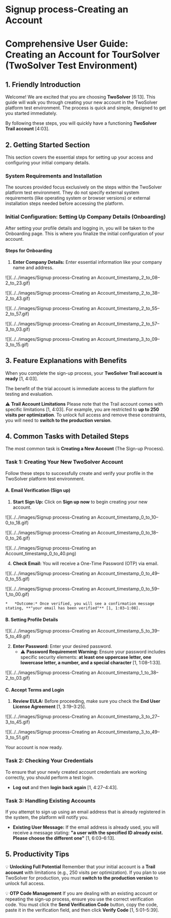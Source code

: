 # Signup process-Creating an Account

# Comprehensive User Guide: Creating an Account for TourSolver (TwoSolver Test Environment)

## 1. Friendly Introduction

Welcome! We are excited that you are choosing **TwoSolver** [6:13]. This guide will walk you through creating your new account in the TwoSolver platform test environment. The process is quick and simple, designed to get you started immediately.

By following these steps, you will quickly have a functioning **TwoSolver Trail account** [4:03].

## 2. Getting Started Section

This section covers the essential steps for setting up your access and configuring your initial company details.

### System Requirements and Installation

The sources provided focus exclusively on the steps within the TwoSolver platform test environment. They do not specify external system requirements (like operating system or browser versions) or external installation steps needed before accessing the platform.

### Initial Configuration: Setting Up Company Details (Onboarding)

After setting your profile details and logging in, you will be taken to the Onboarding page. This is where you finalize the initial configuration of your account.

#### Steps for Onboarding

1.  **Enter Company Details:** Enter essential information like your company name and address.

![](../../images/Signup process-Creating an Account_timestamp_2_to_08–2_to_23.gif)


![](../../images/Signup process-Creating an Account_timestamp_2_to_38–2_to_43.gif)


![](../../images/Signup process-Creating an Account_timestamp_2_to_55–2_to_57.gif)


![](../../images/Signup process-Creating an Account_timestamp_2_to_57–3_to_03.gif)


![](../../images/Signup process-Creating an Account_timestamp_3_to_09–3_to_15.gif)


## 3. Feature Explanations with Benefits

When you complete the sign-up process, your **TwoSolver Trail account is ready** [1, 4:03].

The benefit of the trial account is immediate access to the platform for testing and evaluation.

⚠️ **Trail Account Limitations**
Please note that the Trail account comes with specific limitations [1, 4:03]. For example, you are restricted to **up to 250 visits per optimization**. To unlock full access and remove these constraints, you will need to **switch to the production version**.

## 4. Common Tasks with Detailed Steps

The most common task is **Creating a New Account** (The Sign-up Process).

### Task 1: Creating Your New TwoSolver Account

Follow these steps to successfully create and verify your profile in the TwoSolver platform test environment.

#### A. Email Verification (Sign up)

1.  **Start Sign Up:** Click on **Sign up now** to begin creating your new account.

![](../../images/Signup process-Creating an Account_timestamp_0_to_10–0_to_18.gif)


![](../../images/Signup process-Creating an Account_timestamp_0_to_18–0_to_26.gif)


![](../../images/Signup process-Creating an Account_timestamp_0_to_40.png)

4.  **Check Email:** You will receive a One-Time Password (OTP) via email.

![](../../images/Signup process-Creating an Account_timestamp_0_to_49–0_to_55.gif)


![](../../images/Signup process-Creating an Account_timestamp_0_to_59–1_to_00.gif)

    *   *Outcome:* Once verified, you will see a confirmation message stating, **"your email has been verified"** [1, 1:03–1:08].

#### B. Setting Profile Details


![](../../images/Signup process-Creating an Account_timestamp_5_to_39–5_to_49.gif)

2.  **Enter Password:** Enter your desired password.
    *   ⚠️ **Password Requirement Warning:** Ensure your password includes specific security elements: **at least one uppercase letter, one lowercase letter, a number, and a special character** [1, 1:08–1:33].

![](../../images/Signup process-Creating an Account_timestamp_1_to_38–2_to_03.gif)


#### C. Accept Terms and Login

1.  **Review EULA:** Before proceeding, make sure you check the **End User License Agreement** [1, 3:19–3:25].

![](../../images/Signup process-Creating an Account_timestamp_3_to_27–3_to_45.gif)


![](../../images/Signup process-Creating an Account_timestamp_3_to_49–3_to_51.gif)


Your account is now ready.

### Task 2: Checking Your Credentials

To ensure that your newly created account credentials are working correctly, you should perform a test login.

*   **Log out** and then **login back again** [1, 4:27–4:43].

### Task 3: Handling Existing Accounts

If you attempt to sign up using an email address that is already registered in the system, the platform will notify you.

*   **Existing User Message:** If the email address is already used, you will receive a message stating: **"a user with the specified ID already exist. Please choose the different one"** [1, 6:03–6:13].

## 5. Productivity Tips

💡 **Unlocking Full Potential**
Remember that your initial account is a **Trail account** with limitations (e.g., 250 visits per optimization). If you plan to use TwoSolver for production, you must **switch to the production version** to unlock full access.

💡 **OTP Code Management**
If you are dealing with an existing account or repeating the sign-up process, ensure you use the correct verification code. You must click the **Send Verification Code** button, copy the code, paste it in the verification field, and then click **Verify Code** [1, 5:01–5:39].